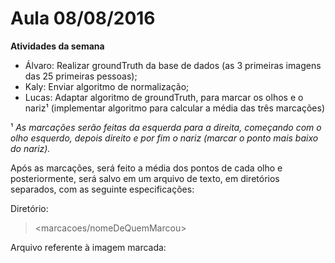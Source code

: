 # Aula 08/08/2016

**Atividades da semana**
- Álvaro: Realizar groundTruth da base de dados (as 3 primeiras imagens das 25 primeiras pessoas);
- Kaly: Enviar algoritmo de normalização;
- Lucas: Adaptar algoritmo de groundTruth, para marcar os olhos e o nariz¹ (implementar algoritmo para calcular a média das três marcações)

¹ *As marcações serão feitas da esquerda para a direita, começando com o olho esquerdo, depois direito e por fim o nariz (marcar o ponto mais baixo do nariz).*

Após as marcações, será feito a média dos pontos de cada olho e posteriormente, será salvo em um arquivo de texto, em diretórios separados, com as seguinte especificações:

Diretório:
> <marcacoes/nomeDeQuemMarcou>

Arquivo referente à imagem marcada:
> <nome da imagem.jpeg> <olhoEsq> <olhoDir> <nariz>

